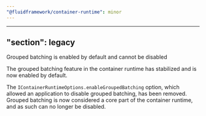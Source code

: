 ```yaml
---
"@fluidframework/container-runtime": minor
---
```

---
"section": legacy
---

Grouped batching is enabled by default and cannot be disabled

The grouped batching feature in the container runtime has stabilized and is now enabled by default.

The `IContainerRuntimeOptions.enableGroupedBatching` option, which allowed an application to disable grouped batching, has been removed. Grouped batching is now considered a core part of the container runtime, and as such can no longer be disabled.
